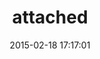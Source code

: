 ---
layout: post
title:  "attached"
repo:   "ksylvest/attached"
date:   2015-02-18 17:17:01
gemurl: http://github.com/ksylvest/attached
---